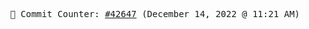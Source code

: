 <p align="center">
    <samp>
        📮 Commit Counter: <a href="https://github.com/Javascript-void0/Javascript-void0/commits/main">#42647</a> (December 14, 2022 @ 11:21 AM)
    </samp>
</p>